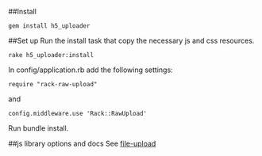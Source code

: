 ##Install
	
	gem install h5_uploader
	

##Set up
Run the install task that copy the necessary js and css resources.

	rake h5_uploader:install

In config/application.rb add the following settings:

	require "rack-raw-upload"
	
and

	config.middleware.use 'Rack::RawUpload'
	
Run bundle install.	


##js library options and docs
See [file-upload](https://github.com/jgoguen/file-uploader) 